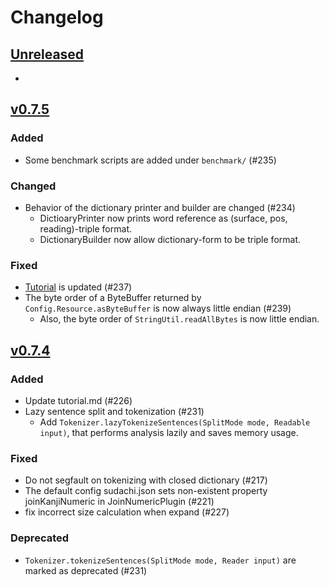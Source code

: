 # Changelog

## [Unreleased](https://github.com/WorksApplications/Sudachi/releases/tag/v)

-

## [v0.7.5](https://github.com/WorksApplications/Sudachi/releases/tag/v0.7.5)

### Added

- Some benchmark scripts are added under `benchmark/` (#235)

### Changed

- Behavior of the dictionary printer and builder are changed (#234)
  - DictioaryPrinter now prints word reference as (surface, pos, reading)-triple format.
  - DictionaryBuilder now allow dictionary-form to be triple format.

### Fixed

- [Tutorial](./docs/tutorial.md) is updated (#237)
- The byte order of a ByteBuffer returned by `Config.Resource.asByteBuffer` is now always little endian (#239)
  - Also, the byte order of `StringUtil.readAllBytes` is now little endian.

## [v0.7.4](https://github.com/WorksApplications/Sudachi/releases/tag/v0.7.4)

### Added

- Update tutorial.md (#226)
- Lazy sentence split and tokenization (#231)
  - Add `Tokenizer.lazyTokenizeSentences(SplitMode mode, Readable input)`, that performs analysis lazily and saves memory usage.

### Fixed

- Do not segfault on tokenizing with closed dictionary (#217)
- The default config sudachi.json sets non-existent property joinKanjiNumeric in JoinNumericPlugin (#221)
- fix incorrect size calculation when expand (#227)

### Deprecated

- `Tokenizer.tokenizeSentences(SplitMode mode, Reader input)` are marked as deprecated (#231)
